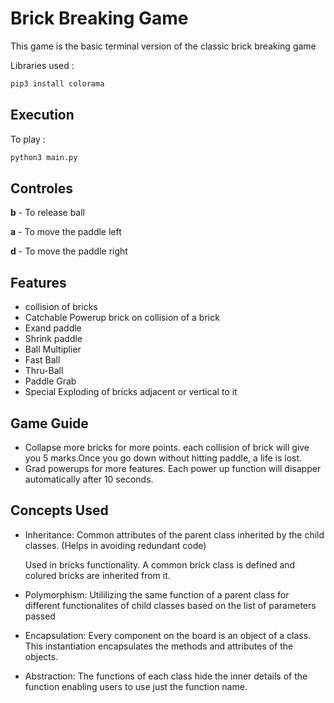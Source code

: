 # Brick Breaking Game

This game is the basic terminal version of the classic brick breaking game

Libraries used :

```bash
pip3 install colorama
```
## Execution

To play :

```bash
python3 main.py
```

## Controles

**b** - To release ball

**a** - To move the paddle left

**d** - To move the paddle right


## Features

* collision of bricks
* Catchable Powerup brick on collision of a brick
* Exand paddle 
* Shrink paddle
* Ball Multiplier
* Fast Ball
* Thru-Ball
* Paddle Grab
* Special Exploding of bricks adjacent or vertical to it

## Game Guide
* Collapse more bricks for more points. each collision of brick will give you 5 marks.Once you go down without hitting paddle, a life is lost.
* Grad powerups for more features. Each power up function will disapper automatically after 10 seconds. 

## Concepts Used

* Inheritance: Common attributes of the parent class inherited by the child classes. (Helps in avoiding redundant code)

	Used in bricks functionality. A common brick class is defined and colured bricks are inherited from it.

* Polymorphism: Utililizing the same function of a parent class for different functionalites of child classes based on the list of parameters passed

* Encapsulation: Every component on the board is an object of a class. This instantiation encapsulates the methods and attributes of the objects.

* Abstraction: The functions of each class hide the inner details of the function enabling users to use just the function name.

